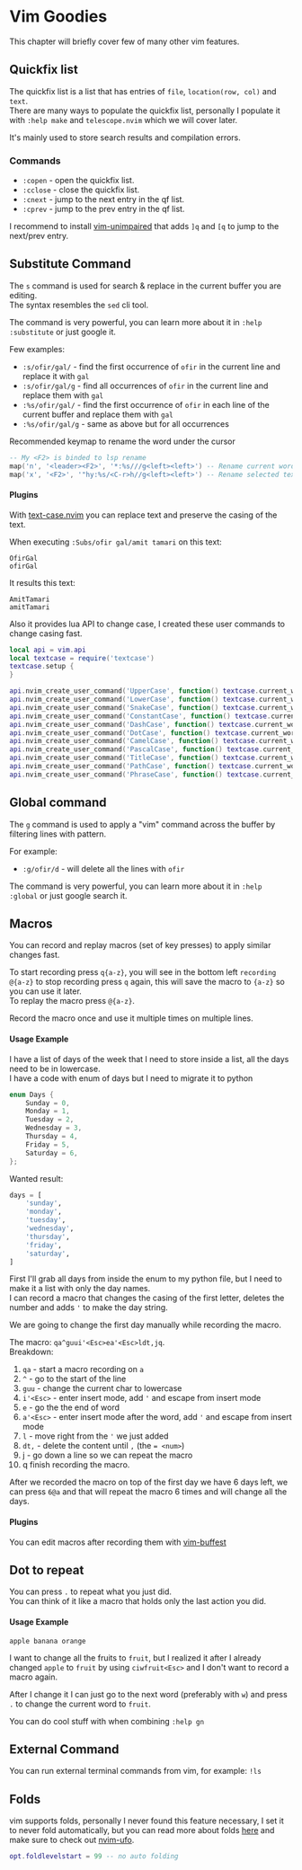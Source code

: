 # Vim Goodies
This chapter will briefly cover few of many other vim features.

## Quickfix list
The quickfix list is a list that has entries of `file`, `location(row, col)` and `text`. \
There are many ways to populate the quickfix list, personally I populate it with `:help make` and `telescope.nvim` which we will cover later.

It's mainly used to store search results and compilation errors.

### Commands
* `:copen` - open the quickfix list.
* `:cclose` - close the quickfix list.
* `:cnext` - jump to the next entry in the qf list.
* `:cprev` - jump to the prev entry in the qf list.

I recommend to install [vim-unimpaired](https://github.com/tpope/vim-unimpaired) that adds `]q` and `[q` to jump to the next/prev entry.

## Substitute Command
The `s` command is used for search & replace in the current buffer you are editing. \
The syntax resembles the `sed` cli tool.

The command is very powerful, you can learn more about it in `:help :substitute` or just google it.

Few examples:
* `:s/ofir/gal/` - find the first occurrence of `ofir` in the current line and replace it with `gal`
* `:s/ofir/gal/g` - find all occurrences of `ofir` in the current line and replace them with `gal`
* `:%s/ofir/gal/` - find the first occurrence of `ofir` in each line of the current buffer and replace them with `gal`
* `:%s/ofir/gal/g` - same as above but for all occurrences

Recommended keymap to rename the word under the cursor
```lua
-- My <F2> is binded to lsp rename
map('n', '<leader><F2>', '*:%s///g<left><left>') -- Rename current word with <leader>F2
map('x', '<F2>', '"hy:%s/<C-r>h//g<left><left>') -- Rename selected text in visual
```

#### Plugins
With [text-case.nvim](https://github.com/johmsalas/text-case.nvim) you can replace text and preserve the casing of the text.

When executing `:Subs/ofir gal/amit tamari` on this text:
```
OfirGal
ofirGal
```
It results this text:
```
AmitTamari
amitTamari
```

Also it provides lua API to change case, I created these user commands to change casing fast.
```lua
local api = vim.api
local textcase = require('textcase')
textcase.setup {
}

api.nvim_create_user_command('UpperCase', function() textcase.current_word('to_upper_case') end, {})
api.nvim_create_user_command('LowerCase', function() textcase.current_word('to_lower_case') end, {})
api.nvim_create_user_command('SnakeCase', function() textcase.current_word('to_snake_case') end, {})
api.nvim_create_user_command('ConstantCase', function() textcase.current_word('to_dash_case') end, {})
api.nvim_create_user_command('DashCase', function() textcase.current_word('to_constant_case') end, {})
api.nvim_create_user_command('DotCase', function() textcase.current_word('to_dot_case') end, {})
api.nvim_create_user_command('CamelCase', function() textcase.current_word('to_camel_case') end, {})
api.nvim_create_user_command('PascalCase', function() textcase.current_word('to_pascal_case') end, {})
api.nvim_create_user_command('TitleCase', function() textcase.current_word('to_title_case') end, {})
api.nvim_create_user_command('PathCase', function() textcase.current_word('to_path_case') end, {})
api.nvim_create_user_command('PhraseCase', function() textcase.current_word('to_phrase_case') end, {})
```

## Global command
The `g` command is used to apply a "vim" command across the buffer by filtering lines with pattern.

For example:
* `:g/ofir/d` - will delete all the lines with `ofir`

The command is very powerful, you can learn more about it in `:help :global` or just google search it.

## Macros
You can record and replay macros (set of key presses) to apply similar changes fast.

To start recording press `q{a-z}`, you will see in the bottom left `recording @{a-z}` to stop recording press `q` again, this will save the macro to `{a-z}` so you can use it later. \
To replay the macro press `@{a-z}`.

Record the macro once and use it multiple times on multiple lines.

#### Usage Example
I have a list of days of the week that I need to store inside a list, all the days need to be in lowercase. \
I have a code with enum of days but I need to migrate it to python
```c
enum Days {
	Sunday = 0,
	Monday = 1,
	Tuesday = 2,
	Wednesday = 3,
	Thursday = 4,
	Friday = 5,
	Saturday = 6,
};
```
Wanted result:
```python
days = [
	'sunday',
	'monday',
	'tuesday',
	'wednesday',
	'thursday',
	'friday',
	'saturday',
]
```

First I'll grab all days from inside the enum to my python file, but I need to make it a list with only the day names. \
I can record a macro that changes the casing of the first letter, deletes the number and adds `'` to make the day string.

We are going to change the first day manually while recording the macro.

The macro: `qa^guui'<Esc>ea'<Esc>ldt,jq`. \
Breakdown:
1. `qa` - start a macro recording on `a`
1. `^` - go to the start of the line
1. `guu` - change the current char to lowercase
1. `i'<Esc>` - enter insert mode, add `'` and escape from insert mode
1. `e` - go the the end of word
1. `a'<Esc>` - enter insert mode after the word, add `'` and escape from insert mode
1. `l` - move right from the `'` we just added
1. `dt,` - delete the content until `,` (the `= <num>`)
1. j - go down a line so we can repeat the macro
1. q finish recording the macro.

After we recorded the macro on top of the first day we have 6 days left, we can press `6@a` and that will repeat the macro 6 times and will change all the days.

#### Plugins

You can edit macros after recording them with [vim-buffest](https://github.com/rbong/vim-buffest)

## Dot to repeat
You can press `.` to repeat what you just did. \
You can think of it like a macro that holds only the last action you did.

#### Usage Example
```
apple banana orange
```
I want to change all the fruits to `fruit`, but I realized it after I already changed `apple` to `fruit` by using `ciwfruit<Esc>` and I don't want to record a macro again.

After I change it I can just go to the next word (preferably with `w`) and press `.` to change the current word to `fruit`.

You can do cool stuff with when combining `:help gn`

## External Command
You can run external terminal commands from vim, for example: `!ls`

## Folds
vim supports folds, personally I never found this feature necessary, I set it to never fold automatically, but you can read more about folds [here](https://vim.fandom.com/wiki/Folding) and make sure to check out [nvim-ufo](https://github.com/kevinhwang91/nvim-ufo).

```lua
opt.foldlevelstart = 99 -- no auto folding
```
